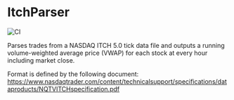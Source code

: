 # ItchParser

![CI](https://github.com/LukeFasanello/ItchParser/actions/workflows/ci.yml/badge.svg)

Parses trades from a NASDAQ ITCH 5.0 tick data file and outputs 
a running volume-weighted average price (VWAP) for each stock 
at every hour including market close.

Format is defined by the following document: https://www.nasdaqtrader.com/content/technicalsupport/specifications/dataproducts/NQTVITCHspecification.pdf
